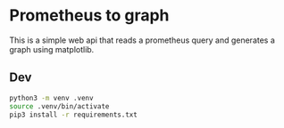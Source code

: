 # Prometheus to graph

This is a simple web api that reads a prometheus query and generates a graph using matplotlib.

## Dev
```bash
python3 -m venv .venv
source .venv/bin/activate
pip3 install -r requirements.txt
```